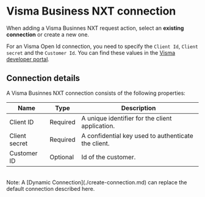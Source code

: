 # Visma Business NXT connection

When adding a Visma Businnes NXT request action, select an **existing connection** or create a new one.
 
 For an Visma Open Id connection, you need to specify the `Client Id`, `Client secret` and the `Customer Id`. You can find these values in the [Visma developer portal](https://oauth.developers.visma.com/).

## Connection details

A Visma Businnes NXT connection consists of the following properties:


| Name            | Type      | Description                                                                |
|-----------------|-----------|----------------------------------------------------------------------------|
| Client ID       | Required  | A unique identifier for the client application.        |
| Client secret   | Required  | A confidential key used to authenticate the client.    |
| Customer ID     | Optional  | Id of the customer. |



<br/>
Note: A [Dynamic Connection](./create-connection.md) can replace the default connection described here.